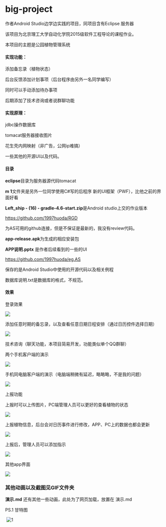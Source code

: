 # big-project
 作者Android Studio边学边实践的项目，同项目含有Eclipse 服务器

该项目为北京理工大学自动化学院2015级软件工程导论的课程作业。

本项目的主题是公园植物管理系统

#### 实现**功能**：

添加备忘录（植物状态）

后台反馈添加计划事项（后台程序由另外一名同学编写）

同时可以手动添加待办事项

后期添加了技术咨询或者说群聊功能

#### 实现**原理**：

jdbc操作数据库

tomacat服务器接收图片

花生壳内网映射（非广告，公网ip难搞）

一些其他的开源UI以及代码。



#### 目录

**eclipse**目录为服务器源代码tomacat

**m  1**文件夹是另外一位同学使用C#写的后程序 新的UI框架（PWF），比他之前的界面好看

**Left_ship -  (16) - gradle-4.6-start.zip**是Android studio上交的作业版本

https://github.com/1997huoda/RGD

为AS可用的github连接，但是不保证是最新的，我没有review代码。

**app-release.apk**为生成的相应安装包

**APP说明.pptx** 是作者后续看到的一些的UI

https://github.com/1997huoda/eg.AS  

保存的是Android Studio中使用的开源代码以及相关例程

数据库说明.txt是数据库的格式，不规范。

#### 效果

登录效果

![](/GIF/登陆界面.gif)

添加任意时期的备忘录，以及查看任意日期日程安排（通过日历控件选择日期）

![](./GIF/APP任意日期备忘录3.gif)

技术咨询（聊天功能，本项目简易开发，功能类似单个QQ群聊）

两个手机客户端的演示

![](/GIF/App两APP交流2.gif)

手机同电脑客户端的演示（电脑端稍微有延迟，略略略，不是我的问题）

![](/GIF/P_A技术交流.gif)

上报功能

上报时可以上传图片，PC端管理人员可以更好的查看植物的状态

![](./GIF/P_As2上报.gif)

上报植物信息，后台会对日历事件进行修改，APP、PC上的数据也都会更新

![](/GIF/P_As2上报_P显示规划.gif)

上报后，管理人员可以添加指示

![](./GIF/P_A经理指示.gif)

其他app界面

![](/GIF/word1_p.png)


### 其他动画以及截图见GIF文件夹
**演示.md**
还有其他一些动画，此处为了网页加载，放置在  演示.md



PS.1	甘特图

​	![1](/GIF/1.png)